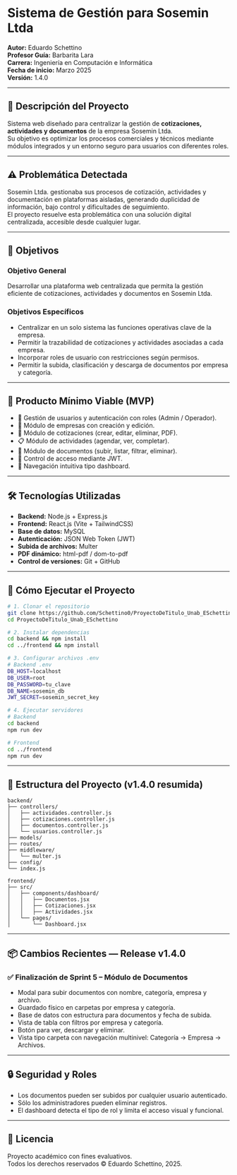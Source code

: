 # Sistema de Gestión para Sosemin Ltda
**Autor:** Eduardo Schettino  
**Profesor Guía:** Barbarita Lara  
**Carrera:** Ingeniería en Computación e Informática  
**Fecha de inicio:** Marzo 2025  
**Versión:** 1.4.0

---

## 📌 Descripción del Proyecto

Sistema web diseñado para centralizar la gestión de **cotizaciones, actividades y documentos** de la empresa Sosemin Ltda.  
Su objetivo es optimizar los procesos comerciales y técnicos mediante módulos integrados y un entorno seguro para usuarios con diferentes roles.

---

## ⚠️ Problemática Detectada

Sosemin Ltda. gestionaba sus procesos de cotización, actividades y documentación en plataformas aisladas, generando duplicidad de información, bajo control y dificultades de seguimiento.  
El proyecto resuelve esta problemática con una solución digital centralizada, accesible desde cualquier lugar.

---

## 🎯 Objetivos

### Objetivo General
Desarrollar una plataforma web centralizada que permita la gestión eficiente de cotizaciones, actividades y documentos en Sosemin Ltda.

### Objetivos Específicos
- Centralizar en un solo sistema las funciones operativas clave de la empresa.
- Permitir la trazabilidad de cotizaciones y actividades asociadas a cada empresa.
- Incorporar roles de usuario con restricciones según permisos.
- Permitir la subida, clasificación y descarga de documentos por empresa y categoría.

---

## 🔧 Producto Mínimo Viable (MVP)

- 🧾 Gestión de usuarios y autenticación con roles (Admin / Operador).
- 💼 Módulo de empresas con creación y edición.
- 💸 Módulo de cotizaciones (crear, editar, eliminar, PDF).
- 📋 Módulo de actividades (agendar, ver, completar).
- 📂 Módulo de documentos (subir, listar, filtrar, eliminar).
- 🔐 Control de acceso mediante JWT.
- 🧠 Navegación intuitiva tipo dashboard.

---

## 🛠️ Tecnologías Utilizadas

- **Backend:** Node.js + Express.js
- **Frontend:** React.js (Vite + TailwindCSS)
- **Base de datos:** MySQL
- **Autenticación:** JSON Web Token (JWT)
- **Subida de archivos:** Multer
- **PDF dinámico:** html-pdf / dom-to-pdf
- **Control de versiones:** Git + GitHub

---

## 🚀 Cómo Ejecutar el Proyecto

```bash
# 1. Clonar el repositorio
git clone https://github.com/Schettino0/ProyectoDeTitulo_Unab_ESchettino.git
cd ProyectoDeTitulo_Unab_ESchettino

# 2. Instalar dependencias
cd backend && npm install
cd ../frontend && npm install

# 3. Configurar archivos .env
# Backend .env
DB_HOST=localhost
DB_USER=root
DB_PASSWORD=tu_clave
DB_NAME=sosemin_db
JWT_SECRET=sosemin_secret_key

# 4. Ejecutar servidores
# Backend
cd backend
npm run dev

# Frontend
cd ../frontend
npm run dev
```

---

## 📁 Estructura del Proyecto (v1.4.0 resumida)

```
backend/
├── controllers/
│   ├── actividades.controller.js
│   ├── cotizaciones.controller.js
│   ├── documentos.controller.js
│   └── usuarios.controller.js
├── models/
├── routes/
├── middleware/
│   └── multer.js
├── config/
└── index.js

frontend/
├── src/
│   ├── components/dashboard/
│   │   ├── Documentos.jsx
│   │   ├── Cotizaciones.jsx
│   │   ├── Actividades.jsx
│   └── pages/
│       └── Dashboard.jsx
```

---

## 📦 Cambios Recientes — Release v1.4.0

### ✅ Finalización de Sprint 5 – Módulo de Documentos

- Modal para subir documentos con nombre, categoría, empresa y archivo.
- Guardado físico en carpetas por empresa y categoría.
- Base de datos con estructura para documentos y fecha de subida.
- Vista de tabla con filtros por empresa y categoría.
- Botón para ver, descargar y eliminar.
- Vista tipo carpeta con navegación multinivel: Categoría → Empresa → Archivos.

---

## 🔒 Seguridad y Roles

- Los documentos pueden ser subidos por cualquier usuario autenticado.
- Sólo los administradores pueden eliminar registros.
- El dashboard detecta el tipo de rol y limita el acceso visual y funcional.

---

## 📘 Licencia

Proyecto académico con fines evaluativos.  
Todos los derechos reservados © Eduardo Schettino, 2025.
